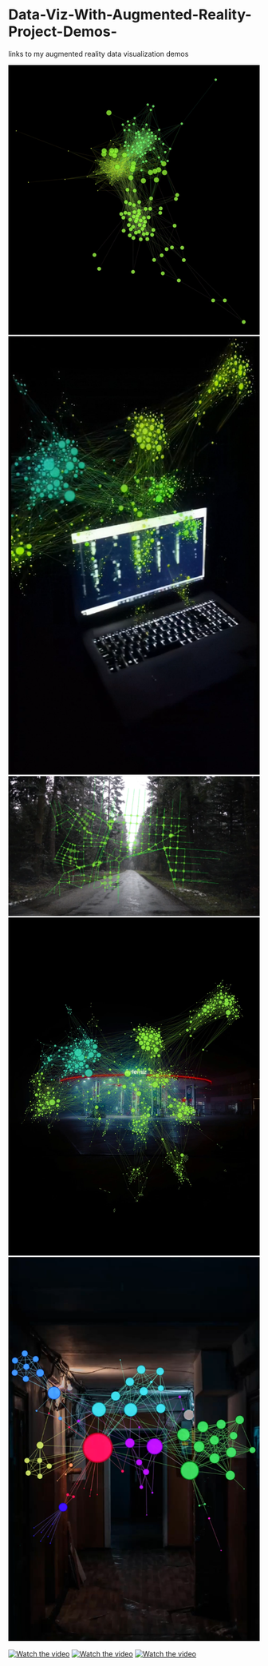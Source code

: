 # Data-Viz-With-Augmented-Reality-Project-Demos-
links to my augmented reality data visualization demos

[![Watch the video](https://github.com/miano-kamuru/Data-Viz-With-Augmented-Reality-Project-Demos-/blob/main/screenshot_1.png)](https://www.artstation.com/artwork/nJ6JW1)
[![Watch the video](https://github.com/miano-kamuru/Data-Viz-With-Augmented-Reality-Project-Demos-/blob/main/screenshot_2.png)](https://www.artstation.com/artwork/nJbzzX)
[![Watch the video](https://github.com/miano-kamuru/Data-Viz-With-Augmented-Reality-Project-Demos-/blob/main/screenshot_3.png)](https://www.artstation.com/artwork/DLNBRe)
[![Watch the video](https://github.com/miano-kamuru/Data-Viz-With-Augmented-Reality-Project-Demos-/blob/main/screenshot_4.png)](https://www.artstation.com/artwork/eRV6dX)
[![Watch the video](https://github.com/miano-kamuru/Data-Viz-With-Augmented-Reality-Project-Demos-/blob/main/screenshot_5.png)](https://www.artstation.com/artwork/8BkzyQ)

[![Watch the video](https://img.youtube.com/vi/kj8tagckTfE/0.jpg)](https://www.youtube.com/shorts/kj8tagckTfE)
[![Watch the video](https://img.youtube.com/vi/S5pJJluI0-A/0.jpg)](https://www.youtube.com/shorts/S5pJJluI0-A)
[![Watch the video](https://img.youtube.com/vi/c9XvBX4CAXo/0.jpg)](https://www.youtube.com/watch?v=c9XvBX4CAXo)

